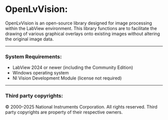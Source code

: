 # OpenLvVision:

OpenLvVision is an open-source library designed for image processing within the LabView environment. 
This library functions are to facilitate the drawing of various graphical overlays onto existing images without altering the original image data.

***

### System Requirements:
   *  LabView 2024 or newer (including the Community Edition)
   *  Windows operating system
   *  NI Vision Development Module (license not required)

***

### Third party copyrights:
© 2000–2025 National Instruments Corporation. All rights reserved.
Third party copyrights are property of their respective owners.